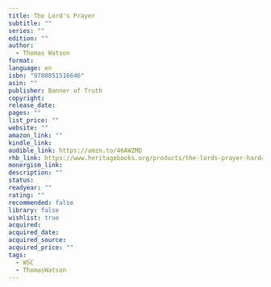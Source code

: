 ```yaml
---
title: The Lord's Prayer
subtitle: ""
series: ""
edition: ""
author:
  - Thomas Watson
format: 
language: en
isbn: "9780851516646"
asin: ""
publisher: Banner of Truth
copyright: 
release_date: 
pages: ""
list_price: ""
website: ""
amazon_link: ""
kindle_link: 
audible_link: https://amzn.to/46AWZMD
rhb_link: https://www.heritagebooks.org/products/the-lords-prayer-hardcover-watson.html
monergism_link: 
description: ""
status: 
readyear: ""
rating: ""
recommended: false
library: false
wishlist: true
acquired: 
acquired_date: 
acquired_source: 
acquired_price: ""
tags:
  - WSC
  - ThomasWatson
---
```

